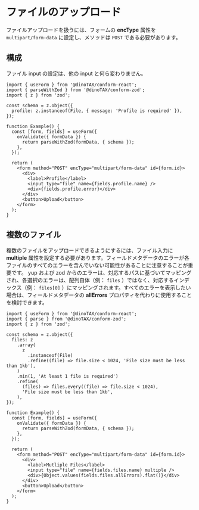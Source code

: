 # ファイルのアップロード

ファイルアップロードを扱うには、フォームの **encType** 属性を `multipart/form-data` に設定し、メソッドは `POST` である必要があります。

## 構成

ファイル input の設定は、他の input と何ら変わりません。

```tsx
import { useForm } from '@dinoTAX/conform-react';
import { parseWithZod } from '@dinoTAX/conform-zod';
import { z } from 'zod';

const schema = z.object({
  profile: z.instanceof(File, { message: 'Profile is required' }),
});

function Example() {
  const [form, fields] = useForm({
    onValidate({ formData }) {
      return parseWithZod(formData, { schema });
    },
  });

  return (
    <form method="POST" encType="multipart/form-data" id={form.id}>
      <div>
        <label>Profile</label>
        <input type="file" name={fields.profile.name} />
        <div>{fields.profile.error}</div>
      </div>
      <button>Upload</button>
    </form>
  );
}
```

## 複数のファイル

複数のファイルをアップロードできるようにするには、ファイル入力に **multiple** 属性を設定する必要があります。フィールドメタデータのエラーが各ファイルのすべてのエラーを含んでいない可能性があることに注意することが重要です。 yup および zod からのエラーは、対応するパスに基づいてマッピングされ、各選択のエラーは、配列自体（例： `files` ）ではなく、対応するインデックス（例： `files[0]` ）にマッピングされます。すべてのエラーを表示したい場合は、フィールドメタデータの **allErrors** プロパティを代わりに使用することを検討できます。

```tsx
import { useForm } from '@dinoTAX/conform-react';
import { parse } from '@dinoTAX/conform-zod';
import { z } from 'zod';

const schema = z.object({
  files: z
    .array(
      z
        .instanceof(File)
        .refine((file) => file.size < 1024, 'File size must be less than 1kb'),
    )
    .min(1, 'At least 1 file is required')
    .refine(
      (files) => files.every((file) => file.size < 1024),
      'File size must be less than 1kb',
    ),
});

function Example() {
  const [form, fields] = useForm({
    onValidate({ formData }) {
      return parseWithZod(formData, { schema });
    },
  });

  return (
    <form method="POST" encType="multipart/form-data" id={form.id}>
      <div>
        <label>Mutliple Files</label>
        <input type="file" name={fields.files.name} multiple />
        <div>{Object.values(fields.files.allErrors).flat()}</div>
      </div>
      <button>Upload</button>
    </form>
  );
}
```
